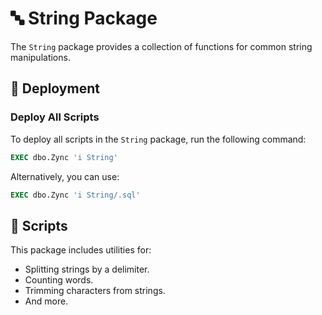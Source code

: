 # 🔤 String Package

The `String` package provides a collection of functions for common string manipulations.

## 🚀 Deployment

### Deploy All Scripts
To deploy all scripts in the `String` package, run the following command:
```sql
EXEC dbo.Zync 'i String'
```
Alternatively, you can use:
```sql
EXEC dbo.Zync 'i String/.sql'
```

## 📜 Scripts

This package includes utilities for:
- Splitting strings by a delimiter.
- Counting words.
- Trimming characters from strings.
- And more.
